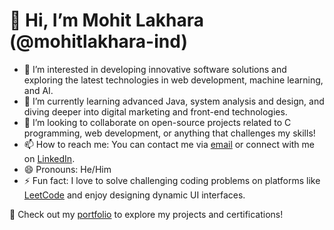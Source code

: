 # 👋 Hi, I’m Mohit Lakhara (@mohitlakhara-ind)

- 👀 I’m interested in developing innovative software solutions and exploring the latest technologies in web development, machine learning, and AI.
- 🌱 I’m currently learning advanced Java, system analysis and design, and diving deeper into digital marketing and front-end technologies.
- 💞️ I’m looking to collaborate on open-source projects related to C programming, web development, or anything that challenges my skills!
- 📫 How to reach me: You can contact me via [email](mailto:mohitlakhara78@gmail.com) or connect with me on [LinkedIn](https://www.linkedin.com/in/mohit-lakhara/).
- 😄 Pronouns: He/Him
- ⚡ Fun fact: I love to solve challenging coding problems on platforms like [LeetCode](https://leetcode.com/u/mohitlakhara78/) and enjoy designing dynamic UI interfaces.

🔗 Check out my [portfolio](https://github.com/mohitlakhara-ind) to explore my projects and certifications!


<!---
mohitlakhara-ind/mohitlakhara-ind is a ✨ special ✨ repository because its `README.md` (this file) appears on your GitHub profile.
You can click the Preview link to take a look at your changes.
--->

